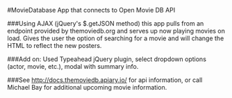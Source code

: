 #MovieDatabase App that connects to Open Movie DB API

###Using AJAX (jQuery's $.getJSON method) this app pulls from an endpoint provided by themoviedb.org and serves up now playing movies on load. Gives the user the option of searching for a movie and will change the HTML to reflect the new posters.

###Add on: Used Typeahead jQuery plugin, select dropdown options (actor, movie, etc.), modal with summary info. 

###See http://docs.themoviedb.apiary.io/ for api information, or call Michael Bay for additional upcoming movie information.
